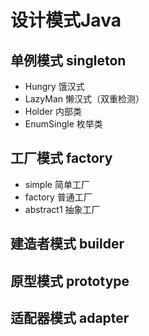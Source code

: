 # 设计模式Java

## 单例模式 singleton

* Hungry 饿汉式
* LazyMan 懒汉式（双重检测）
* Holder 内部类
* EnumSingle 枚举类

## 工厂模式 factory
* simple 简单工厂
* factory 普通工厂
* abstract1 抽象工厂

## 建造者模式 builder

## 原型模式 prototype

## 适配器模式 adapter
